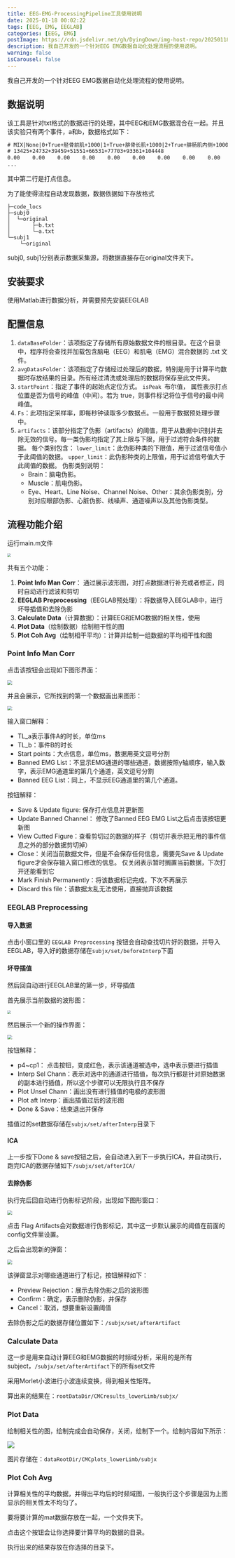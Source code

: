```yaml
---
title: EEG-EMG-ProcessingPipeline工具使用说明
date: 2025-01-18 00:02:22
tags: [EEG, EMG, EEGLAB]
categories: [EEG, EMG]
postImage: https://cdn.jsdelivr.net/gh/DyingDown/img-host-repo/202501180039206.png
description: 我自己开发的一个针对EEG EMG数据自动化处理流程的使用说明。
warning: false
isCarousel: false
---
```


我自己开发的一个针对EEG EMG数据自动化处理流程的使用说明。

## 数据说明

该工具是针对txt格式的数据进行的处理，其中EEG和EMG数据混合在一起。并且该实验只有两个事件，a和b，数据格式如下：

```txt
# MIX|None|0+True+胫骨前肌+1000|1+True+腓骨长肌+1000|2+True+腓肠肌内侧+1000|3+True+腓肠肌外侧+1000|4+True+股直肌+1000|5+True+股内侧肌+1000|6+True+股二头肌长头+1000|7+True+半腱肌+1000|8+False+胫骨前肌+1000|9+False+腓骨长肌+1000|10+False+肠肌内侧+1000|11+False+肠肌外侧+1000|12+False+EMG13+1000|13+False+EMG14+1000|14+False+EMG15+1000|15+False+EMG16+1000|0+True+P4+80|1+True+CP2+80|2+True+FC5+80|3+True+C3+80|4+True+P3+80|5+True+C2+80|6+True+FC6+80|7+True+C4+80|8+True+CP6+80|9+True+F3+80|10+True+FC2+80|11+True+FC1+80|12+True+F4+80|13+True+CP5+80|14+True+C1+80|15+True+CP1+80
# 13425+24732+39459+51551+66531+77703+93361+104448
0.00    0.00    0.00    0.00    0.00    0.00    0.00    0.00    0.00    0.00    0.00    0.00    0.00    0.00    0.00    0.00    0.00    0.00    0.00    0.00    0.00    0.00    0.00    0.00    0.00    0.00    0.00    0.00    0.00    0.00    0.00    0.00
...
```

其中第二行是打点信息。

为了能使得流程自动发现数据，数据依据如下存放格式

```
├─code_locs
├─subj0
│  └─original
│       ├─b.txt
│  		└─a.txt
└─subj1
    └─original
```

subj0, subj1分别表示数据采集源，将数据直接存在original文件夹下。



## 安装要求

使用Matlab进行数据分析，并需要预先安装EEGLAB

## 配置信息

1. `dataBaseFolder`：该项指定了存储所有原始数据文件的根目录。在这个目录中，程序将会查找并加载包含脑电（EEG）和肌电（EMG）混合数据的 .txt 文件。
2. `avgDatasFolder`：该项指定了存储经过处理后的数据，特别是用于计算平均数据时存放结果的目录。所有经过清洗或处理后的数据将保存至此文件夹。
3. `startPoint`：指定了事件的起始点定位方式。
   `isPeak `布尔值， 属性表示打点位置是否为信号的峰值（中间）。若为 true，则事件标记将位于信号的最中间峰值。
4. `Fs`：此项指定采样率，即每秒钟读取多少数据点。一般用于数据预处理步骤中。
5. `artifacts`：该部分指定了伪影（artifacts）的阈值，用于从数据中识别并去除无效的信号。每一类伪影均指定了其上限与下限，用于过滤符合条件的数据。
   每个类别包含：
     `lower_limit`：此伪影种类的下限值，用于过滤信号值小于此阈值的数据。
     `upper_limit`：此伪影种类的上限值，用于过滤信号值大于此阈值的数据。
     伪影类别说明：
   -   Brain：脑电伪影。
   -   Muscle：肌电伪影。
   -   Eye、Heart、Line Noise、Channel Noise、Other：其余伪影类别，分别对应眼部伪影、心脏伪影、线噪声、通道噪声以及其他伪影类型。

## 流程功能介绍

运行main.m文件

<img src="https://cdn.jsdelivr.net/gh/DyingDown/img-host-repo/202501172136204.png" style="zoom:50%;" />

共有五个功能：

1. **Point Info Man Corr**： 通过展示波形图，对打点数据进行补充或者修正，同时自动进行滤波和剪切
2. **EEGLAB Preprocessing**（EEGLAB预处理）：将数据导入EEGLAB中，进行坏导插值和去除伪影
3. **Calculate Data**（计算数据）：计算EEG和EMG数据的相关性，使用
4. **Plot Data**（绘制数据）绘制相干性的图
5. **Plot Coh Avg**（绘制相干平均）：计算并绘制一组数据的平均相干性和图

### Point Info Man Corr

点击该按钮会出现如下图形界面：

<img src="https://cdn.jsdelivr.net/gh/DyingDown/img-host-repo/202501172304731.png" style="zoom: 67%;" />

并且会展示，它所找到的第一个数据画出来图形：

<img src="https://cdn.jsdelivr.net/gh/DyingDown/img-host-repo/202501172309990.png" style="zoom:67%;" />

输入窗口解释：

- TL_a表示事件A的时长，单位ms
- TL_b：事件B的时长
- Start points：大点信息，单位ms，数据用英文逗号分割
- Banned EMG List：不显示EMG通道的哪些通道，数据按照y轴顺序，输入数字，表示EMG通道里的第几个通道，英文逗号分割
- Banned EEG List：同上，不显示EEG通道里的第几个通道。

按钮解释：

- Save & Update figure: 保存打点信息并更新图
- Update Banned Channel： 修改了Banned EEG EMG List之后点击该按钮更新图
- View Cutted Figure：查看剪切过的数据的样子（剪切并表示把无用的事件信息之外的部分数据剪切掉）
- Close：关闭当前数据文件，但是不会保存任何信息，需要先Save & Update figure才会保存输入窗口修改的信息。 仅关闭表示暂时搁置当前数据，下次打开还能看到它
- Mark Finish Permanently：将该数据标记完成，下次不再展示
- Discard this file：该数据太乱无法使用，直接抛弃该数据

### **EEGLAB Preprocessing**

#### 导入数据

点击小窗口里的 `EEGLAB Preprocessing` 按钮会自动查找切片好的数据，并导入EEGLAB，导入好的数据存储在`subjx/set/beforeInterp`下面

#### 坏导插值

然后回自动进行EEGLAB里的第一步，坏导插值

首先展示当前数据的波形图：

<img src="https://cdn.jsdelivr.net/gh/DyingDown/img-host-repo/202501172321558.png" style="zoom:50%;" />

然后展示一个新的操作界面：

<img src="https://cdn.jsdelivr.net/gh/DyingDown/img-host-repo/202501172322451.png" style="zoom: 67%;" />

按钮解释：

- p4~cp1： 点击按钮，变成红色，表示该通道被选中，选中表示要进行插值
- Interp Sel Chann：表示对选中的通道进行插值，每次执行都是针对原始数据的副本进行插值，所以这个步骤可以无限执行且不保存
- Plot Unsel Chann：画出没有进行插值的电极的波形图
- Plot aft Interp：画出插值过后的波形图
- Done & Save：结束退出并保存

插值过的set数据存储在`subjx/set/afterInterp`目录下

#### ICA

上一步按下Done & save按钮之后，会自动进入到下一步执行ICA，并自动执行，跑完ICA的数据存储如下`/subjx/set/afterICA/`

#### 去除伪影

执行完后回自动进行伪影标记阶段，出现如下图形窗口：

<img src="https://cdn.jsdelivr.net/gh/DyingDown/img-host-repo/202501172336921.png" style="zoom:67%;" />

点击 Flag Artifacts会对数据进行伪影标记，其中这一步默认展示的阈值在前面的config文件里设置。

之后会出现新的弹窗：

<img src="https://cdn.jsdelivr.net/gh/DyingDown/img-host-repo/202501172338042.png" style="zoom: 67%;" />

该弹窗显示对哪些通道进行了标记，按钮解释如下：

- Preview Rejection：展示去除伪影之后的波形图
- Confirm：确定，表示删除伪影，并保存
- Cancel：取消，想要重新设置阈值

去除伪影之后的数据存储位置如下：`/subjx/set/afterArtifact`

### **Calculate Data**

这一步是用来自动计算EEG和EMG数据的时频域分析，采用的是所有subject，`/subjx/set/afterArtifact`下的所有set文件

采用Morlet小波进行小波连续变换，得到相关性矩阵。

算出来的结果在：`rootDataDir/CMCresults_lowerLimb/subjx/`

### **Plot Data**

绘制相关性的图，绘制完成会自动保存，关闭，绘制下一个。绘制内容如下所示：

![](https://cdn.jsdelivr.net/gh/DyingDown/img-host-repo/202501172351494.png)

图片存储在：`dataRootDir/CMCplots_lowerLimb/subjx`

### **Plot Coh Avg**

计算相关性的平均数据，并得出平均后的时频域图，一般执行这个步骤是因为上图显示的相关性太不均匀了。

要将要计算的mat数据存放在一起，一个文件夹下。

点击这个按钮会让你选择要计算平均的数据的目录。

执行出来的结果存放在你选择的目录下。